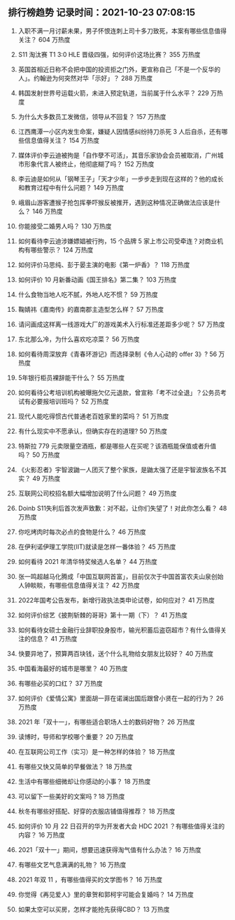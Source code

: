 
## 排行榜趋势 记录时间：2021-10-23 07:08:15
  
  1. 入职不满一月讨薪未果，男子怀恨连刺上司十多刀致死，本案有哪些信息值得关注？ 604 万热度
    
  2. S11 淘汰赛 T1 3:0 HLE 晋级四强，如何评价这场比赛？ 355 万热度
    
  3. 英国首相近日称不会把中国的投资拒之门外，更宣称自己「不是一个反华的人」。约翰逊为何突然对华「示好」？ 288 万热度
    
  4. 韩国发射世界号运载火箭，未进入预定轨道，当前属于什么水平？ 229 万热度
    
  5. 为什么大多数员工发微信，领导从不回复？ 157 万热度
    
  6. 江西鹰潭一小区内发生命案，嫌疑人因情感纠纷持刀杀死 3 人后自杀，还有哪些信息值得关注？ 154 万热度
    
  7. 媒体评价李云迪被拘是「自作孽不可活」，其音乐家协会会员被取消，广州城市形象代言人被终止，他彻底糊了吗？ 152 万热度
    
  8. 李云迪是如何从「钢琴王子」「天才少年」一步步走到现在这样的？他的成长和教育过程中有什么问题？ 149 万热度
    
  9. 峨眉山游客遭猴子抢包挥拳吓猴反被推开，遇到这种情况正确做法应该是什么？ 146 万热度
    
  10. 你能接受二婚男人吗？ 130 万热度
    
  11. 如何看待李云迪涉嫌嫖娼被行拘，15 个品牌 5 家上市公司受牵连？对商业机构有哪些警示？ 124 万热度
    
  12. 如何评价马思纯、彭于晏主演的电影《第一炉香》？ 118 万热度
    
  13. 如何评价 10 月新番动画《国王排名》第二集？ 103 万热度
    
  14. 什么食物当地人吃不腻，外地人吃不惯？ 59 万热度
    
  15. 鞠婧祎《嘉南传》的嘉南郡主造型怎么样？ 57 万热度
    
  16. 请问画成这样离一线游戏大厂的游戏美术入行标准还差距多少呢？ 57 万热度
    
  17. 东北那么冷，为什么喜欢吃凉菜？ 56 万热度
    
  18. 如何看待周深放弃《青春环游记》而选择录制《令人心动的 offer 3》? 56 万热度
    
  19. 5年银行柜员裸辞能干什么？ 55 万热度
    
  20. 如何看待公考培训机构被曝拖欠亿元退款，曾宣称「考不过全退」？公务员考试有必要报培训班吗？ 52 万热度
    
  21. 现代人能吃得惯古代普通老百姓家里的菜吗？ 51 万热度
    
  22. 有什么现实中不愿承认，但确实存在的道理? 50 万热度
    
  23. 特斯拉 779 元卖限量空酒瓶，都是哪些人在买呢？该酒瓶能保值或者升值吗？ 50 万热度
    
  24. 《火影忍者》宇智波鼬一人团灭了整个家族，是鼬太强了还是宇智波族名不其实？ 49 万热度
    
  25. 互联网公司校招名额大幅增加说明了什么问题？ 49 万热度
    
  26. Doinb S11失利后首次发声致歉：对不起，让你们失望了！对此你怎么看？ 48 万热度
    
  27. 你吃烤肉时每次必点的食物是什么？ 46 万热度
    
  28. 在伊利诺伊理工学院(IIT)就读是怎样一番体验？ 45 万热度
    
  29. 如何看待 2021 年清华特奖候选人名单？ 44 万热度
    
  30. 张一鸣超越马化腾成「中国互联网首富」，目前仅次于中国首富农夫山泉创始人钟睒睒，有哪些信息值得关注？ 42 万热度
    
  31. 2022年国考公告发布，新增行政执法类申论试卷，如何应对？ 41 万热度
    
  32. 如何评价综艺《披荆斩棘的哥哥》第十一期（下）？ 41 万热度
    
  33. 如何看待女硕士金融行业辞职投身股市，输光积蓄后盗窃超市？有什么值得关注的信息？ 41 万热度
    
  34. 快要异地了，预算两百块钱，送个什么礼物给女朋友比较好？ 40 万热度
    
  35. 中国看海最好的城市是哪里？ 40 万热度
    
  36. 有哪些必买的口红？ 37 万热度
    
  37. 如何评价《爱情公寓》里面胡一菲在诺澜出国后跟曾小贤在一起的行为？ 26 万热度
    
  38. 2021 年「双十一」，有哪些适合职场人士的数码好物？ 26 万热度
    
  39. 读博时，导师和学校哪个重要？ 20 万热度
    
  40. 在互联网公司工作（实习）是一种怎样的体验？ 18 万热度
    
  41. 有哪些又快又简单的早餐做法？ 18 万热度
    
  42. 生活中有哪些细微却让你感动的小事？ 18 万热度
    
  43. 可以留下一些美好的文案吗 ? 18 万热度
    
  44. 秋冬有哪些好搭配、好穿的衣服店铺值得推荐？ 18 万热度
    
  45. 如何评价 10 月 22 日召开的华为开发者大会 HDC 2021 ？有哪些值得关注的内容？ 16 万热度
    
  46. 2021「双十一」期间，想要迅速获得淘气值有什么办法？ 16 万热度
    
  47. 有哪些文艺气息满满的礼物？ 16 万热度
    
  48. 2021 年双 11 ，有哪些值得买的文学图书？ 16 万热度
    
  49. 你觉得《再见爱人》里的章贺和郭柯宇可能会复婚吗？ 14 万热度
    
  50. 如果太空可以买房，怎样才能抢先获得CBD？ 13 万热度
    